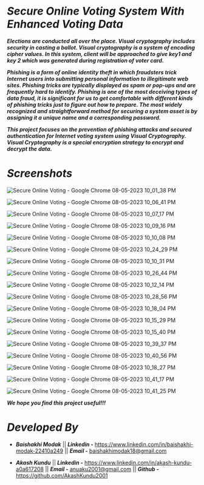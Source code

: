 # ***Secure Online Voting System With Enhanced Voting Data***

***Elections are conducted all over the place. Visual cryptography includes security in casting a ballot. Visual cryptography is a system of encoding cipher values. In this system, client will be approached to give key1 and key 2 which was generated during registration of voter card.***

***Phishing is a form of online identity theft in which fraudsters trick Internet users into submitting personal information to illegitimate web sites. Phishing tricks are typically displayed as spam or pop-ups and are frequently hard to identify. Phishing is one of the most deceiving types of data fraud, it is significant for us to get comfortable with different kinds of phishing tricks just to figure out how to prepare. The most widely recognized and straightforward method for securing a system asset is by assigning it a unique name and a corresponding password.***
     
***This project focuses on the prevention of phishing attacks and secured authentication for Internet voting system using Visual Cryptography. Visual Cryptography is a special encryption strategy to encrypt and decrypt the data.***

# ***Screenshots***

![Secure Online Voting - Google Chrome 08-05-2023 10_01_38 PM](https://github.com/Baishakhi2002/Secure-Online-Voting-System-With-Enhanced-Voting-Data/assets/119334667/39a44254-c47b-4144-aa37-37254c5f917f)

![Secure Online Voting - Google Chrome 08-05-2023 10_06_41 PM](https://github.com/Baishakhi2002/Secure-Online-Voting-System-With-Enhanced-Voting-Data/assets/119334667/c88ddb15-1f0f-407c-997f-05afe8570ebc)

![Secure Online Voting - Google Chrome 08-05-2023 10_07_17 PM](https://github.com/Baishakhi2002/Secure-Online-Voting-System-With-Enhanced-Voting-Data/assets/119334667/0d2639e4-8522-46ec-8bf2-6273beb899b6)

![Secure Online Voting - Google Chrome 08-05-2023 10_09_16 PM](https://github.com/Baishakhi2002/Secure-Online-Voting-System-With-Enhanced-Voting-Data/assets/119334667/faf52e77-e1a5-41d3-b6b4-a7b3b3f46a30)

![Secure Online Voting - Google Chrome 08-05-2023 10_10_08 PM](https://github.com/Baishakhi2002/Secure-Online-Voting-System-With-Enhanced-Voting-Data/assets/119334667/bdd19e29-759c-4674-8ab8-171aa295396d)

![Secure Online Voting - Google Chrome 08-05-2023 10_24_29 PM](https://github.com/Baishakhi2002/Secure-Online-Voting-System-With-Enhanced-Voting-Data/assets/119334667/a7da4b13-6361-47fe-bf44-269b47b2a5aa)

![Secure Online Voting - Google Chrome 08-05-2023 10_10_31 PM](https://github.com/Baishakhi2002/Secure-Online-Voting-System-With-Enhanced-Voting-Data/assets/119334667/86698103-98a2-44de-a5b2-e1de9f7a32ba)

![Secure Online Voting - Google Chrome 08-05-2023 10_26_44 PM](https://github.com/Baishakhi2002/Secure-Online-Voting-System-With-Enhanced-Voting-Data/assets/119334667/3f1d621d-abbd-4985-b654-834570d457c1)

![Secure Online Voting - Google Chrome 08-05-2023 10_12_14 PM](https://github.com/Baishakhi2002/Secure-Online-Voting-System-With-Enhanced-Voting-Data/assets/119334667/1d8cc1df-cafd-4428-b43c-153f65677efd)

![Secure Online Voting - Google Chrome 08-05-2023 10_28_56 PM](https://github.com/Baishakhi2002/Secure-Online-Voting-System-With-Enhanced-Voting-Data/assets/119334667/99c0cd46-0cee-446b-ba48-924f2e5f6591)

![Secure Online Voting - Google Chrome 08-05-2023 10_18_04 PM](https://github.com/Baishakhi2002/Secure-Online-Voting-System-With-Enhanced-Voting-Data/assets/119334667/f2f6b282-86f7-4890-b8ce-8035504431af)

![Secure Online Voting - Google Chrome 08-05-2023 10_15_29 PM](https://github.com/Baishakhi2002/Secure-Online-Voting-System-With-Enhanced-Voting-Data/assets/119334667/f40dbf66-592e-4478-8e15-873d7fa2dbff)

![Secure Online Voting - Google Chrome 08-05-2023 10_15_40 PM](https://github.com/Baishakhi2002/Secure-Online-Voting-System-With-Enhanced-Voting-Data/assets/119334667/f385f5de-a62a-422e-b9e1-cbd368a5e0db)

![Secure Online Voting - Google Chrome 08-05-2023 10_39_37 PM](https://github.com/Baishakhi2002/Secure-Online-Voting-System-With-Enhanced-Voting-Data/assets/119334667/113c0fc6-d23d-435d-bc98-93b0abc6149e)

![Secure Online Voting - Google Chrome 08-05-2023 10_40_56 PM](https://github.com/Baishakhi2002/Secure-Online-Voting-System-With-Enhanced-Voting-Data/assets/119334667/ad4ffae5-beb4-4d37-a59e-49490eb30652)

![Secure Online Voting - Google Chrome 08-05-2023 10_18_27 PM](https://github.com/Baishakhi2002/Secure-Online-Voting-System-With-Enhanced-Voting-Data/assets/119334667/dc1333c6-70a6-47b0-8c49-d7ce6f496960)

![Secure Online Voting - Google Chrome 08-05-2023 10_41_17 PM](https://github.com/Baishakhi2002/Secure-Online-Voting-System-With-Enhanced-Voting-Data/assets/119334667/da0c138e-e1a9-4701-881c-5cd48989fae0)

![Secure Online Voting - Google Chrome 08-05-2023 10_41_25 PM](https://github.com/Baishakhi2002/Secure-Online-Voting-System-With-Enhanced-Voting-Data/assets/119334667/5653b682-a05e-4de9-af57-b20363a5512a)


***We hope you find this project useful!!!***



# ***Developed By***

- ***Baishakhi Modak*** || ***Linkedin -*** https://www.linkedin.com/in/baishakhi-modak-22410a249 || ***Email -*** baishakhimodak18@gmail.com
* ***Akash Kundu*** || ***Linkedin -*** https://www.linkedin.com/in/akash-kundu-a0a617208 || ***Email -*** anuaku2001@gmail.com || ***Github -*** https://github.com/AkashKundu2001

